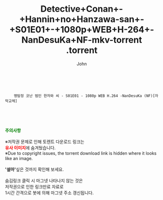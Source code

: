 ﻿---
layout: post
title:  "                   Detective+Conan+-+Hannin+no+Hanzawa-san+-+S01E01+-+1080p+WEB+H-264+-NanDesuKa+NF-mkv-torrent                .torrent"
author: John
categories: [ 애니/만화 ]
tags: [  ]
image:  
description: "                   Detective+Conan+-+Hannin+no+Hanzawa-san+-+S01E01+-+1080p+WEB+H-264+-NanDesuKa+NF-mkv-torrent                 torrent 정보 공유"
toc: true
toc_sticky: true
---

<br>

        명탐정 코난 범인 한자와 씨 - S01E01 - 1080p WEB H.264 -NanDesuKa (NF)[자막교체]  
    
<br><br><br>
<p data-ke-size="size16"><b><span style="color: green;">주의사항</span></b><br /><br />※저작권 문제로 인해 토렌트 다운로드 링크는<br /><b><span style="color: red;">유사 이미지</span></b>에 숨겨뒀습니다.<br />※Due to copyright issues, the torrent download link is hidden where it looks like an image.<br /><br /><b>'설마'</b>싶은 것까지 확인해 보세요.<br /><br />숨김링크 클릭 시 마그넷 나타나지 않는 것은<br />저작권으로 인한 링크만료 자료로<br />1시간 간격으로 봇에 의해 마그넷 주소 갱신됩니다.</p>
